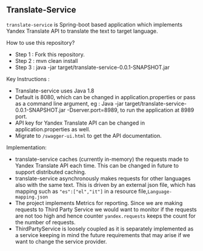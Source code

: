 ## **Translate-Service**

`translate-service` is Spring-boot based application which implements Yandex Translate API to translate the text to target language.

How to use this repository?

- Step 1 : Fork this repository.
- Step 2 : mvn clean install
- Step 3 : java -jar target/translate-service-0.0.1-SNAPSHOT.jar 

Key Instructions : 
- Translate-service uses Java 1.8
- Default is 8080, which can be changed in application.properties or pass as a command line argument, 
	eg : Java -jar target/translate-service-0.0.1-SNAPSHOT.jar -Dserver.port=8989, to run the application at 8989 port.
- API key for Yandex Translate API can be changed in application.properties as well.
- Migrate to `/swagger-ui.html` to get the API documentation.

Implementation:
- translate-service caches (currently in-memory) the requests made to Yandex Translate API each time. This can be changed in future to support distributed caching.
- translate-service asynchronously makes requests for other languages also with the same text. This is driven by an external json file, which has mapping such as `"es":["el","it"]` in a resource file,`Language-mapping.json`
- The project implements Metrics for reporting. Since we are making requests to Third Party Service we would want to monitor if the requests are not too high and hence counter `yandex.requests` keeps the count for the number of requests.
- ThirdPartyService is loosely coupled as it is separately implemented as a service keeping in mind the future requirements that may arise if we want to change the service provider. 